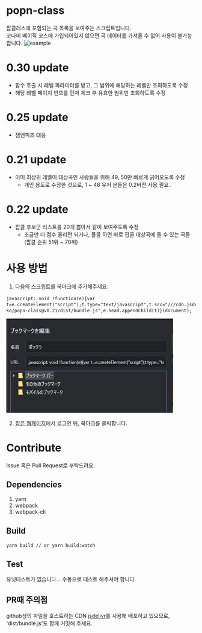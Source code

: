 # popn-class

팝클래스에 포함되는 곡 목록을 보여주는 스크립트입니다.  
코나미 베이직 코스에 가입되어있지 않으면 곡 데이터를 가져올 수 없어 사용이 불가능합니다.
![example](https://user-images.githubusercontent.com/48484989/192114398-5cca3b43-75c2-49a1-8d09-57966b8f37a8.png)

# 0.30 update
* 함수 호출 시 레벨 파라미터를 받고, 그 범위에 해당하는 레벨만 조회하도록 수정
* 해당 레벨 페이지 번호를 먼저 체크 후 유효한 범위만 조회하도록 수정

# 0.25 update
* 잼앤피즈 대응

# 0.21 update
* 이미 최상위 레벨이 대상곡인 사람들을 위해 49, 50만 빠르게 긁어오도록 수정
  * 개인 용도로 수정한 것으로, 1 ~ 48 유저 분들은 0.2버전 사용 필요..

# 0.22 update
* 팝클 후보군 리스트를 20개 뽑아서 같이 보여주도록 수정
  * 조금만 더 점수 올리면 되거나, 풀콤 하면 바로 팝클 대상곡에 들 수 있는 곡들 (팝클 순위 51위 ~ 70위)

# 사용 방법

1. 다음의 스크립트를 북마크에 추가해주세요.

```
javascript: void !function(e){var t=e.createElement("script");t.type="text/javascript",t.src="///cdn.jsdelivr.net/gh/shuashua-ko/popn-class@v0.21/dist/bundle.js",e.head.appendChild(t)}(document);
```

![add script to bookmark](readme_1.png)

2. [팝픈 웹페이지](https://p.eagate.573.jp/game/popn/unilab/playdata/index.html)에서 로그인 뒤, 북마크를 클릭합니다.

# Contribute

Issue 혹은 Pull Request로 부탁드려요.

## Dependencies

1. yarn
2. webpack
3. webpack-cli

## Build

```
yarn build // or yarn build:watch
```

## Test

유닛테스트가 없습니다... 수동으로 테스트 해주셔야 합니다.

## PR때 주의점

github상의 파일을 호스트하는 CDN [jsdelivr](https://cdn.jsdelivr.net/)를 사용해 배포하고 있으므로, 'dist/bundle.js'도 함께 커밋해 주세요.
